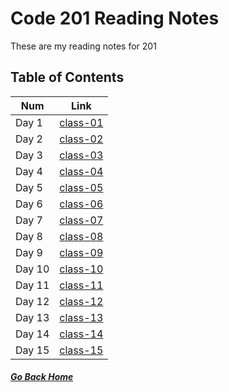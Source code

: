 # Code 201 Reading Notes

These are my reading notes for 201    

## Table of Contents

Num | Link
------------ | -------------
Day 1 | [class-01](class-01.md) 
Day 2 | [class-02](class-02.md) 
Day 3 | [class-03](class-03.md) 
Day 4 | [class-04](class-04.md)
Day 5 | [class-05](class-05.md) 
Day 6 | [class-06](class-06.md) 
Day 7 | [class-07](class-07.md) 
Day 8 | [class-08](class-08.md)
Day 9 | [class-09](class-09.md) 
Day 10 | [class-10](class-10.md) 
Day 11 | [class-11](class-11.md) 
Day 12 | [class-12](class-12.md)
Day 13 | [class-13](class-13.md) 
Day 14 | [class-14](class-14.md) 
Day 15 | [class-15](class-15.md) 

##### [Go Back Home](./../README.md)